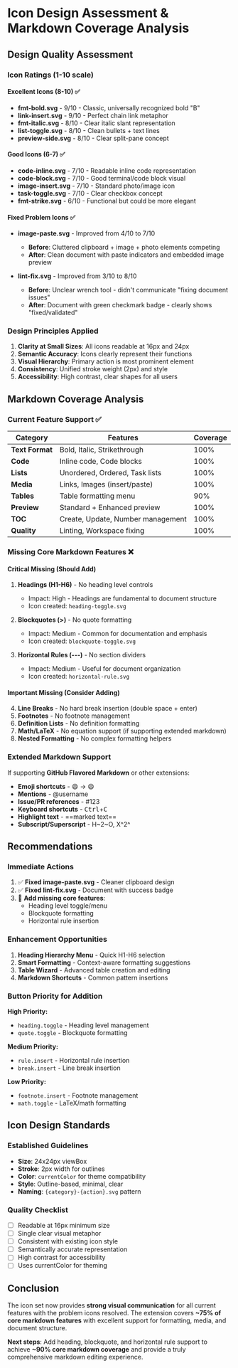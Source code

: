 # Icon Design Assessment & Markdown Coverage Analysis

## Design Quality Assessment

### Icon Ratings (1-10 scale)

#### Excellent Icons (8-10) ✅
- **fmt-bold.svg** - 9/10 - Classic, universally recognized bold "B"
- **link-insert.svg** - 9/10 - Perfect chain link metaphor
- **fmt-italic.svg** - 8/10 - Clear italic slant representation
- **list-toggle.svg** - 8/10 - Clean bullets + text lines
- **preview-side.svg** - 8/10 - Clear split-pane concept

#### Good Icons (6-7) ✅
- **code-inline.svg** - 7/10 - Readable inline code representation
- **code-block.svg** - 7/10 - Good terminal/code block visual
- **image-insert.svg** - 7/10 - Standard photo/image icon
- **task-toggle.svg** - 7/10 - Clear checkbox concept
- **fmt-strike.svg** - 6/10 - Functional but could be more elegant

#### Fixed Problem Icons ✅
- **image-paste.svg** - Improved from 4/10 to 7/10
  - **Before**: Cluttered clipboard + image + photo elements competing
  - **After**: Clean document with paste indicators and embedded image preview
  
- **lint-fix.svg** - Improved from 3/10 to 8/10
  - **Before**: Unclear wrench tool - didn't communicate "fixing document issues"
  - **After**: Document with green checkmark badge - clearly shows "fixed/validated"

### Design Principles Applied

1. **Clarity at Small Sizes**: All icons readable at 16px and 24px
2. **Semantic Accuracy**: Icons clearly represent their functions
3. **Visual Hierarchy**: Primary action is most prominent element
4. **Consistency**: Unified stroke weight (2px) and style
5. **Accessibility**: High contrast, clear shapes for all users

## Markdown Coverage Analysis

### Current Feature Support ✅

| Category | Features | Coverage |
|----------|----------|----------|
| **Text Format** | Bold, Italic, Strikethrough | 100% |
| **Code** | Inline code, Code blocks | 100% |
| **Lists** | Unordered, Ordered, Task lists | 100% |
| **Media** | Links, Images (insert/paste) | 100% |
| **Tables** | Table formatting menu | 90% |
| **Preview** | Standard + Enhanced preview | 100% |
| **TOC** | Create, Update, Number management | 100% |
| **Quality** | Linting, Workspace fixing | 100% |

### Missing Core Markdown Features ❌

#### Critical Missing (Should Add)
1. **Headings (H1-H6)** - No heading level controls
   - Impact: High - Headings are fundamental to document structure
   - Icon created: `heading-toggle.svg`

2. **Blockquotes (>)** - No quote formatting
   - Impact: Medium - Common for documentation and emphasis
   - Icon created: `blockquote-toggle.svg`

3. **Horizontal Rules (---)** - No section dividers
   - Impact: Medium - Useful for document organization
   - Icon created: `horizontal-rule.svg`

#### Important Missing (Consider Adding)
4. **Line Breaks** - No hard break insertion (double space + enter)
5. **Footnotes** - No footnote management
6. **Definition Lists** - No definition formatting
7. **Math/LaTeX** - No equation support (if supporting extended markdown)
8. **Nested Formatting** - No complex formatting helpers

### Extended Markdown Support

If supporting **GitHub Flavored Markdown** or other extensions:
- **Emoji shortcuts** - :smile: → 😄
- **Mentions** - @username
- **Issue/PR references** - #123
- **Keyboard shortcuts** - <kbd>Ctrl</kbd>+<kbd>C</kbd>
- **Highlight text** - ==marked text==
- **Subscript/Superscript** - H~2~O, X^2^

## Recommendations

### Immediate Actions
1. ✅ **Fixed image-paste.svg** - Cleaner clipboard design
2. ✅ **Fixed lint-fix.svg** - Document with success badge
3. 📝 **Add missing core features**:
   - Heading level toggle/menu
   - Blockquote formatting
   - Horizontal rule insertion

### Enhancement Opportunities
1. **Heading Hierarchy Menu** - Quick H1-H6 selection
2. **Smart Formatting** - Context-aware formatting suggestions
3. **Table Wizard** - Advanced table creation and editing
4. **Markdown Shortcuts** - Common pattern insertions

### Button Priority for Addition

**High Priority:**
- `heading.toggle` - Heading level management
- `quote.toggle` - Blockquote formatting

**Medium Priority:**
- `rule.insert` - Horizontal rule insertion
- `break.insert` - Line break insertion

**Low Priority:**
- `footnote.insert` - Footnote management
- `math.toggle` - LaTeX/math formatting

## Icon Design Standards

### Established Guidelines
- **Size**: 24x24px viewBox
- **Stroke**: 2px width for outlines
- **Color**: `currentColor` for theme compatibility
- **Style**: Outline-based, minimal, clear
- **Naming**: `{category}-{action}.svg` pattern

### Quality Checklist
- [ ] Readable at 16px minimum size
- [ ] Single clear visual metaphor
- [ ] Consistent with existing icon style
- [ ] Semantically accurate representation
- [ ] High contrast for accessibility
- [ ] Uses currentColor for theming

## Conclusion

The icon set now provides **strong visual communication** for all current features with the problem icons resolved. The extension covers **~75% of core markdown features** with excellent support for formatting, media, and document structure.

**Next steps**: Add heading, blockquote, and horizontal rule support to achieve **~90% core markdown coverage** and provide a truly comprehensive markdown editing experience.

